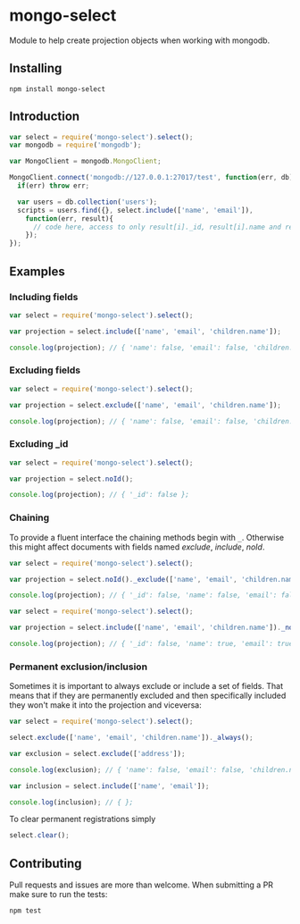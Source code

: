 mongo-select
========
Module to help create projection objects when working with mongodb.

Installing
------------
```Shell
npm install mongo-select
```

Introduction
---------
``` JavaScript
var select = require('mongo-select').select();
var mongodb = require('mongodb');

var MongoClient = mongodb.MongoClient;

MongoClient.connect('mongodb://127.0.0.1:27017/test', function(err, db) {
  if(err) throw err;

  var users = db.collection('users');
  scripts = users.find({}, select.include(['name', 'email']), 
    function(err, result){
      // code here, access to only result[i]._id, result[i].name and result[i].email
    });
});
```

Examples
----------
### Including fields
``` JavaScript
var select = require('mongo-select').select();

var projection = select.include(['name', 'email', 'children.name']);

console.log(projection); // { 'name': false, 'email': false, 'children.name': false };
```

### Excluding fields
``` JavaScript
var select = require('mongo-select').select();

var projection = select.exclude(['name', 'email', 'children.name']);

console.log(projection); // { 'name': false, 'email': false, 'children.name': false };
```

### Excluding _id
``` JavaScript
var select = require('mongo-select').select();

var projection = select.noId();

console.log(projection); // { '_id': false };
```

### Chaining
To provide a fluent interface the chaining methods begin with `_`. Otherwise this might affect documents with fields named _exclude_, _include_, _noId_.
``` JavaScript
var select = require('mongo-select').select();

var projection = select.noId()._exclude(['name', 'email', 'children.name']);

console.log(projection); // { '_id': false, 'name': false, 'email': false, 'children.name': false };
```

``` JavaScript
var select = require('mongo-select').select();

var projection = select.include(['name', 'email', 'children.name'])._noId();

console.log(projection); // { '_id': false, 'name': true, 'email': true, 'children.name': true };
```

### Permanent exclusion/inclusion
Sometimes it is important to always exclude or include a set of fields. That means that if they are permanently excluded and then specifically included they won't make it into the projection and viceversa:

``` JavaScript
var select = require('mongo-select').select();

select.exclude(['name', 'email', 'children.name'])._always();

var exclusion = select.exclude(['address']);

console.log(exclusion); // { 'name': false, 'email': false, 'children.name': false };

var inclusion = select.include(['name', 'email']);

console.log(inclusion); // { };
```
To clear permanent registrations simply
``` JavaScript
select.clear();
```

Contributing
---------
Pull requests and issues are more than welcome. When submitting a PR make sure to run the tests:
``` Shell
npm test
```
